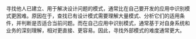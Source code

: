 寻找他人已建立、用于解决设计问题的模式，通常比在自己要开发的应用中识别模式更困难。原因在于，查找已有设计模式需要理解大量模式、分析它们的适用条件，并判断是否适合当前问题。而在自己应用中识别模式，通常基于对自身系统和业务的深刻理解，相对更直接、更容易。因此，寻找外部模式的难度通常更大。